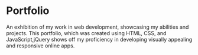 # Portfolio
An exhibition of my work in web development, showcasing my abilities and projects. This portfolio, which was created using HTML, CSS, and JavaScript,jQuery shows off my proficiency in developing visually appealing and responsive online apps.
